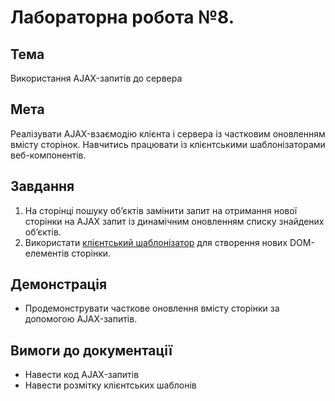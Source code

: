 # Лабораторна робота №8.

## Тема
Використання AJAX-запитів до сервера

## Мета
Реалізувати AJAX-взаємодію клієнта і сервера із частковим оновленням вмісту сторінок. Навчитись працювати із клієнтськими шаблонізаторами веб-компонентів.

## Завдання

1. На сторінці пошуку об’єктів замінити запит на отримання нової сторінки на AJAX запит із динамічним оновленням списку знайдених об’єктів.
1. Використати [клієнтський шаблонізатор](https://www.google.com/url?q=https://github.com/janl/mustache.js&sa=D&ust=1476659636650000&usg=AFQjCNHD_43DunvosTq-KaBA5CgHTmvdjg) для створення нових DOM-елементів сторінки.

## Демонстрація

* Продемонструвати часткове оновлення вмісту сторінки за допомогою AJAX-запитів.

## Вимоги до документації

* Навести код AJAX-запитів
* Навести розмітку клієнтських шаблонів
